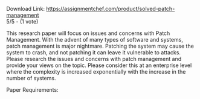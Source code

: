 Download Link: https://assignmentchef.com/product/solved-patch-management
<br>
5/5 - (1 vote)

This research paper will focus on issues and concerns with Patch Management.  With the advent of many types of software and systems, patch management is major nightmare.  Patching the system may cause the system to crash, and not patching it can leave it vulnerable to attacks.  Please research the issues and concerns with patch management and provide your views on the topic. Please consider this at an enterprise level where the complexity is increased exponentially with the increase in the number of systems.



Paper Requirements: